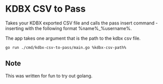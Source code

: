 # KDBX CSV to Pass

Takes your KDBX exported CSV file and calls the pass insert command - inserting with the following format %name%_%username%.

The app takes one argument that is the path to the kdbx csv file.

```sh
go run ./cmd/kdbx-csv-to-pass/main.go %kdbx-csv-path%

```

## Note

This was written for fun to try out golang.
